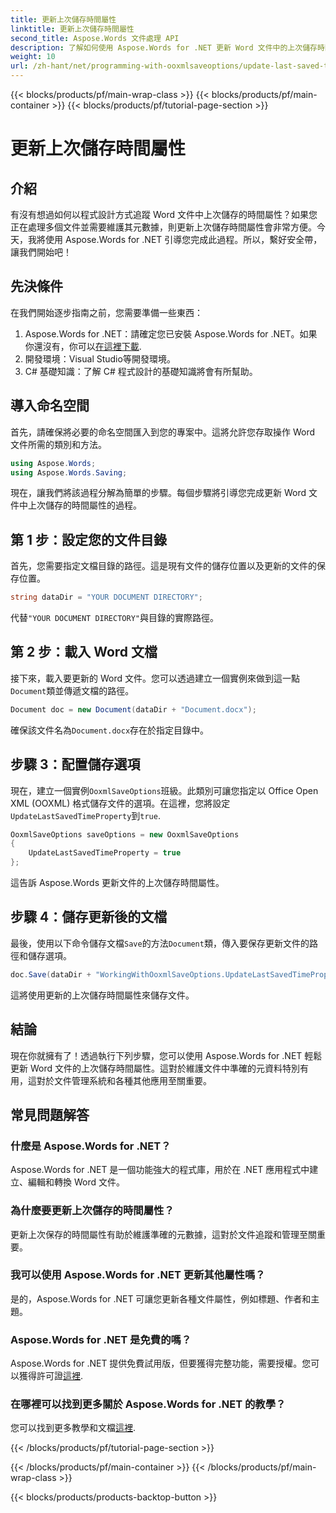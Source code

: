```yaml
---
title: 更新上次儲存時間屬性
linktitle: 更新上次儲存時間屬性
second_title: Aspose.Words 文件處理 API
description: 了解如何使用 Aspose.Words for .NET 更新 Word 文件中的上次儲存時間屬性。請遵循我們詳細的逐步指南。
weight: 10
url: /zh-hant/net/programming-with-ooxmlsaveoptions/update-last-saved-time-property/
---
```


{{< blocks/products/pf/main-wrap-class >}}
{{< blocks/products/pf/main-container >}}
{{< blocks/products/pf/tutorial-page-section >}}

# 更新上次儲存時間屬性

## 介紹

有沒有想過如何以程式設計方式追蹤 Word 文件中上次儲存的時間屬性？如果您正在處理多個文件並需要維護其元數據，則更新上次儲存時間屬性會非常方便。今天，我將使用 Aspose.Words for .NET 引導您完成此過程。所以，繫好安全帶，讓我們開始吧！

## 先決條件

在我們開始逐步指南之前，您需要準備一些東西：

1.  Aspose.Words for .NET：請確定您已安裝 Aspose.Words for .NET。如果你還沒有，你可以[在這裡下載](https://releases.aspose.com/words/net/).
2. 開發環境：Visual Studio等開發環境。
3. C# 基礎知識：了解 C# 程式設計的基礎知識將會有所幫助。

## 導入命名空間

首先，請確保將必要的命名空間匯入到您的專案中。這將允許您存取操作 Word 文件所需的類別和方法。

```csharp
using Aspose.Words;
using Aspose.Words.Saving;
```

現在，讓我們將該過程分解為簡單的步驟。每個步驟將引導您完成更新 Word 文件中上次儲存的時間屬性的過程。

## 第 1 步：設定您的文件目錄

首先，您需要指定文檔目錄的路徑。這是現有文件的儲存位置以及更新的文件的保存位置。

```csharp
string dataDir = "YOUR DOCUMENT DIRECTORY";
```

代替`"YOUR DOCUMENT DIRECTORY"`與目錄的實際路徑。

## 第 2 步：載入 Word 文檔

接下來，載入要更新的 Word 文件。您可以透過建立一個實例來做到這一點`Document`類並傳遞文檔的路徑。

```csharp
Document doc = new Document(dataDir + "Document.docx");
```

確保該文件名為`Document.docx`存在於指定目錄中。

## 步驟 3：配置儲存選項

現在，建立一個實例`OoxmlSaveOptions`班級。此類別可讓您指定以 Office Open XML (OOXML) 格式儲存文件的選項。在這裡，您將設定`UpdateLastSavedTimeProperty`到`true`.

```csharp
OoxmlSaveOptions saveOptions = new OoxmlSaveOptions
{
    UpdateLastSavedTimeProperty = true
};
```

這告訴 Aspose.Words 更新文件的上次儲存時間屬性。

## 步驟 4：儲存更新後的文檔

最後，使用以下命令儲存文檔`Save`的方法`Document`類，傳入要保存更新文件的路徑和儲存選項。

```csharp
doc.Save(dataDir + "WorkingWithOoxmlSaveOptions.UpdateLastSavedTimeProperty.docx", saveOptions);
```

這將使用更新的上次儲存時間屬性來儲存文件。

## 結論

現在你就擁有了！透過執行下列步驟，您可以使用 Aspose.Words for .NET 輕鬆更新 Word 文件的上次儲存時間屬性。這對於維護文件中準確的元資料特別有用，這對於文件管理系統和各種其他應用至關重要。

## 常見問題解答

### 什麼是 Aspose.Words for .NET？
Aspose.Words for .NET 是一個功能強大的程式庫，用於在 .NET 應用程式中建立、編輯和轉換 Word 文件。

### 為什麼要更新上次儲存的時間屬性？
更新上次保存的時間屬性有助於維護準確的元數據，這對於文件追蹤和管理至關重要。

### 我可以使用 Aspose.Words for .NET 更新其他屬性嗎？
是的，Aspose.Words for .NET 可讓您更新各種文件屬性，例如標題、作者和主題。

### Aspose.Words for .NET 是免費的嗎？
 Aspose.Words for .NET 提供免費試用版，但要獲得完整功能，需要授權。您可以獲得許可證[這裡](https://purchase.aspose.com/buy).

### 在哪裡可以找到更多關於 Aspose.Words for .NET 的教學？
您可以找到更多教學和文檔[這裡](https://reference.aspose.com/words/net/).

{{< /blocks/products/pf/tutorial-page-section >}}

{{< /blocks/products/pf/main-container >}}
{{< /blocks/products/pf/main-wrap-class >}}

{{< blocks/products/products-backtop-button >}}

